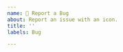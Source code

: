 ```yaml
---
name: 🐛 Report a Bug
about: Report an issue with an icon.
title: ''
labels: Bug

---
```


<!-- 
>> Make sure you searched opened issues! <<

If an icon is on the site it does not mean it has
been released. https://materialdesignicons.com/history
-->
